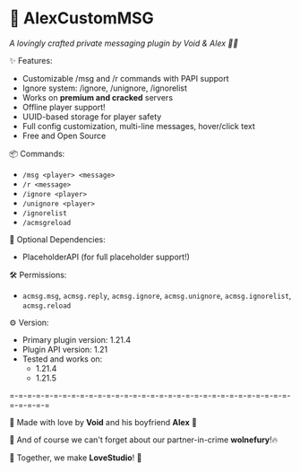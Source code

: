 # 💌 AlexCustomMSG
_A lovingly crafted private messaging plugin by Void & Alex 🥺💖_

✨ Features:
- Customizable /msg and /r commands with PAPI support
- Ignore system: /ignore, /unignore, /ignorelist
- Works on **premium and cracked** servers
- Offline player support!
- UUID-based storage for player safety
- Full config customization, multi-line messages, hover/click text
- Free and Open Source

📦 Commands:
- `/msg <player> <message>`
- `/r <message>`
- `/ignore <player>`
- `/unignore <player>`
- `/ignorelist`
- `/acmsgreload`

🧩 Optional Dependencies:
- PlaceholderAPI (for full placeholder support!)

🛠️ Permissions:
- `acmsg.msg`, `acmsg.reply`, `acmsg.ignore`, `acmsg.unignore`, `acmsg.ignorelist`, `acmsg.reload`

⚙️ Version:
- Primary plugin version: 1.21.4
- Plugin API version: 1.21
- Tested and works on:
     - 1.21.4
     - 1.21.5

=-=-=-=-=-=-=-=-=-=-=-=-=-=-=-=-=-=-=-=-=-=-=-=-=-=-=-=-=-=-=-=-=-=-=-=-=

🌸 Made with love by **Void** and his boyfriend **Alex** 💞

🥺 And of course we can't forget about our partner-in-crime **wolnefury**!🔥

📗 Together, we make **LoveStudio**! 🥹
